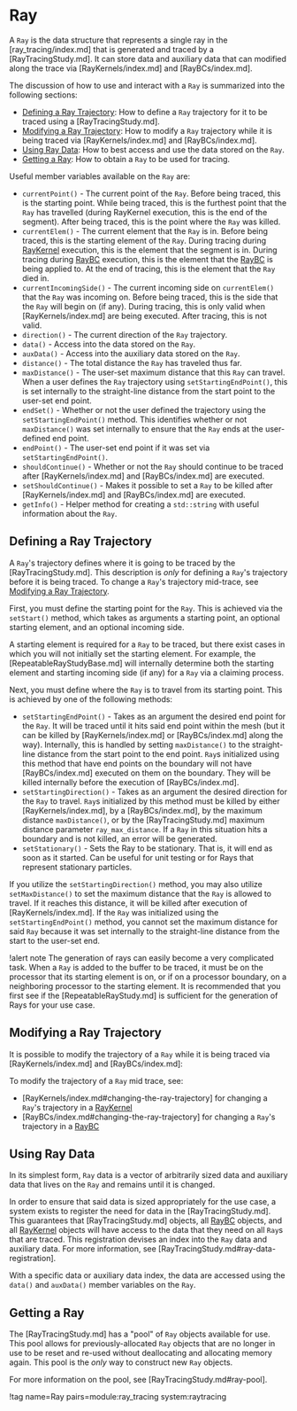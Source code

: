 # Ray

A `Ray` is the data structure that represents a single ray in the [ray_tracing/index.md] that is generated and traced by a [RayTracingStudy.md]. It can store data and auxiliary data that can modified along the trace via [RayKernels/index.md] and [RayBCs/index.md].

The discussion of how to use and interact with a `Ray` is summarized into the following sections:

- [Defining a Ray Trajectory](#defining-a-ray-trajectory): How to define a `Ray` trajectory for it to be traced using a [RayTracingStudy.md].
- [Modifying a Ray Trajectory](#modifying-a-ray-trajectory): How to modify a `Ray` trajectory while it is being traced via [RayKernels/index.md] and [RayBCs/index.md].
- [Using Ray Data](#using-ray-data): How to best access and use the data stored on the `Ray`.
- [Getting a Ray](#getting-a-ray): How to obtain a `Ray` to be used for tracing.

Useful member variables available on the `Ray` are:

- `currentPoint()` - The current point of the `Ray`. Before being traced, this is the starting point. While being traced, this is the furthest point that the `Ray` has travelled (during RayKernel execution, this is the end of the segment). After being traced, this is the point where the `Ray` was killed.
- `currentElem()` - The current element that the `Ray` is in. Before being traced, this is the starting element of the `Ray`. During tracing during [RayKernel](RayKernels/index.md) execution, this is the element that the segment is in. During tracing during [RayBC](RayBCs/index.md) execution, this is the element that the [RayBC](RayBCs/index.md) is being applied to. At the end of tracing, this is the element that the `Ray` died in.
- `currentIncomingSide()` - The current incoming side on `currentElem()` that the `Ray` was incoming on. Before being traced, this is the side that the `Ray` will begin on (if any). During tracing, this is only valid when [RayKernels/index.md] are being executed. After tracing, this is not valid.
- `direction()` - The current direction of the `Ray` trajectory.
- `data()` - Access into the data stored on the `Ray`.
- `auxData()` - Access into the auxiliary data stored on the `Ray`.
- `distance()` - The total distance the `Ray` has traveled thus far.
- `maxDistance()` - The user-set maximum distance that this `Ray` can travel. When a user defines the `Ray` trajectory using `setStartingEndPoint()`, this is set internally to the straight-line distance from the start point to the user-set end point.
- `endSet()` - Whether or not the user defined the trajectory using the `setStartingEndPoint()` method. This identifies whether or not `maxDistance()` was set internally to ensure that the `Ray` ends at the user-defined end point.
- `endPoint()` - The user-set end point if it was set via `setStartingEndPoint()`.
- `shouldContinue()` - Whether or not the `Ray` should continue to be traced after [RayKernels/index.md] and [RayBCs/index.md] are executed.
- `setShouldContinue()` - Makes it possible to set a `Ray` to be killed after [RayKernels/index.md] and [RayBCs/index.md] are executed.
- `getInfo()` - Helper method for creating a `std::string` with useful information about the `Ray`.

## Defining a Ray Trajectory

A `Ray`'s trajectory defines where it is going to be traced by the [RayTracingStudy.md]. This description is *only* for defining a `Ray`'s trajectory before it is being traced.
To change a `Ray`'s trajectory mid-trace, see [Modifying a Ray Trajectory](#modifying-a-ray-trajectory).

First, you must define the starting point for the `Ray`. This is achieved via the `setStart()` method, which takes as arguments a starting point, an optional starting element, and an optional incoming side.

A starting element is required for a `Ray` to be traced, but there exist cases in which you will not initially set the starting element. For example, the [RepeatableRayStudyBase.md] will internally determine both the starting element and starting incoming side (if any) for a `Ray` via a claiming process.

Next, you must define where the `Ray` is to travel from its starting point. This is achieved by one of the following methods:

- `setStartingEndPoint()` - Takes as an argument the desired end point for the `Ray`. It will be traced until it hits said end point within the mesh (but it can be killed by [RayKernels/index.md] or [RayBCs/index.md] along the way). Internally, this is handled by setting `maxDistance()` to the straight-line distance from the start point to the end point. `Ray`s initialized using this method that have end points on the boundary will not have [RayBCs/index.md] executed on them on the boundary. They will be killed internally before the execution of [RayBCs/index.md].
- `setStartingDirection()` - Takes as an argument the desired direction for the `Ray` to travel. `Ray`s initialized by this method must be killed by either [RayKernels/index.md], by a [RayBCs/index.md], by the maximum distance `maxDistance()`, or by the [RayTracingStudy.md] maximum distance parameter `ray_max_distance`. If a `Ray` in this situation hits a boundary and is not killed, an error will be generated.
- `setStationary()` - Sets the Ray to be stationary. That is, it will end as soon as it started. Can be useful for unit testing or for Rays that represent stationary particles.

If you utilize the `setStartingDirection()` method, you may also utilize `setMaxDistance()` to set the maximum distance that the `Ray` is allowed to travel. If it reaches this distance, it will be killed after execution of [RayKernels/index.md]. If the `Ray` was initialized using the `setStartingEndPoint()` method, you cannot set the maximum distance for said `Ray` because it was set internally to the straight-line distance from the start to the user-set end.

!alert note
The generation of rays can easily become a very complicated task. When a `Ray` is added to the buffer to be traced, it must be on the processor that its starting element is on, or if on a processor boundary, on a neighboring processor to the starting element. It is recommended that you first see if the [RepeatableRayStudy.md] is sufficient for the generation of Rays for your use case.

## Modifying a Ray Trajectory

It is possible to modify the trajectory of a `Ray` while it is being traced via [RayKernels/index.md] and [RayBCs/index.md]:

To modify the trajectory of a `Ray` mid trace, see:

- [RayKernels/index.md#changing-the-ray-trajectory] for changing a `Ray`'s trajectory in a [RayKernel](RayKernels/index.md)
- [RayBCs/index.md#changing-the-ray-trajectory] for changing a `Ray`'s trajectory in a [RayBC](RayBCs/index.md)

## Using Ray Data

In its simplest form, `Ray` data is a vector of arbitrarily sized data and auxiliary data that lives on the `Ray` and remains until it is changed.

In order to ensure that said data is sized appropriately for the use case, a system exists to register the need for data in the [RayTracingStudy.md].
This guarantees that [RayTracingStudy.md] objects, all [RayBC](RayBCs/index.md) objects, and all [RayKernel](RayKernels/index.md) objects will have access to the data that they need on all `Ray`s that are traced. This registration devises an index into the `Ray` data and auxiliary data. For more information, see [RayTracingStudy.md#ray-data-registration].

With a specific data or auxiliary data index, the data are accessed using the `data()` and `auxData()` member variables on the `Ray`.

## Getting a Ray

The [RayTracingStudy.md] has a "pool" of `Ray` objects available for use. This pool allows for previously-allocated `Ray` objects that are no longer in use to be reset and re-used without deallocating and allocating memory again. This pool is the *only* way to construct new `Ray` objects.

For more information on the pool, see [RayTracingStudy.md#ray-pool].

!tag name=Ray pairs=module:ray_tracing system:raytracing
